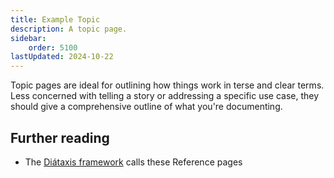 ```yaml
---
title: Example Topic
description: A topic page.
sidebar:
    order: 5100
lastUpdated: 2024-10-22
---
```


Topic pages are ideal for outlining how things work in terse and clear terms.
Less concerned with telling a story or addressing a specific use case, they should give a comprehensive outline of what you're documenting.

## Further reading

- The [Diátaxis framework](https://diataxis.fr/reference/) calls these Reference pages
